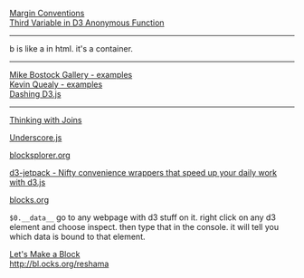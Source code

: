 
[Margin Conventions](https://bl.ocks.org/mbostock/3019563)  
[Third Variable in D3 Anonymous Function](http://stackoverflow.com/questions/20437116/third-variable-in-d3-anonymous-function)

---

b is like a <span> in html.  it's a container.


---

[Mike Bostock Gallery - examples](https://github.com/mbostock/d3/wiki/Gallery)  
[Kevin Quealy - examples](http://kpq.github.io)  
[Dashing D3.js](https://www.dashingd3js.com/)  

---

[Thinking with Joins](https://bost.ocks.org/mike/join/)

[Underscore.js](http://underscorejs.org/)

[blocksplorer.org](http://bl.ocksplorer.org/)

[d3-jetpack - Nifty convenience wrappers that speed up your daily work with d3.js](https://github.com/gka/d3-jetpack)

[blocks.org](http://bl.ocks.org/pstuffa)

`$0.__data__`
go to any webpage with d3 stuff on it. right click on any d3 element and choose inspect. then type that in the console. it will tell you which data is bound to that element.
 
[Let's Make a Block](https://bost.ocks.org/mike/block/)  
http://bl.ocks.org/reshama

